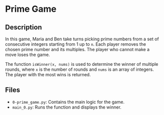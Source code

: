 # Prime Game

## Description
In this game, Maria and Ben take turns picking prime numbers from a set of consecutive integers starting from 1 up to `n`. Each player removes the chosen prime number and its multiples. The player who cannot make a move loses the game.

The function `isWinner(x, nums)` is used to determine the winner of multiple rounds, where `x` is the number of rounds and `nums` is an array of integers. The player with the most wins is returned.

## Files
- `0-prime_game.py`: Contains the main logic for the game.
- `main_0.py`: Runs the function and displays the winner.

